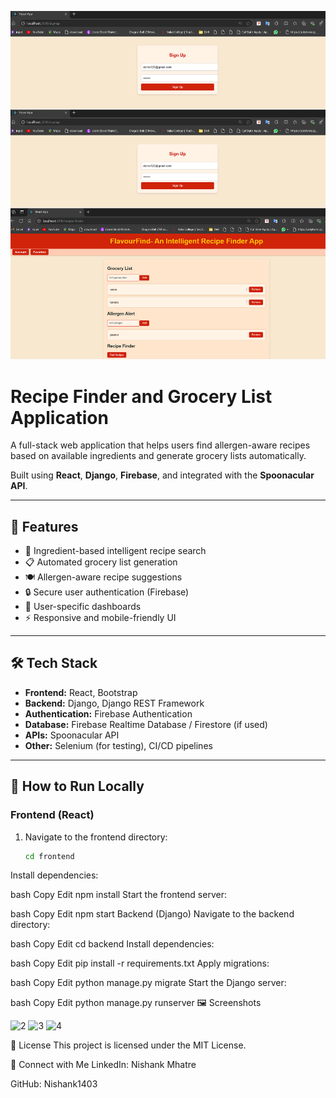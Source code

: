 ![Recipe Finder Banner](./1.png)


# Recipe Finder and Grocery List Application

A full-stack web application that helps users find allergen-aware recipes based on available ingredients and generate grocery lists automatically.

Built using **React**, **Django**, **Firebase**, and integrated with the **Spoonacular API**.

---

## 🌟 Features

- 🔎 Ingredient-based intelligent recipe search
- 📋 Automated grocery list generation
- 🍽️ Allergen-aware recipe suggestions
- 🔒 Secure user authentication (Firebase)
- 📄 User-specific dashboards
- ⚡ Responsive and mobile-friendly UI

---

## 🛠️ Tech Stack

- **Frontend:** React, Bootstrap
- **Backend:** Django, Django REST Framework
- **Authentication:** Firebase Authentication
- **Database:** Firebase Realtime Database / Firestore (if used)
- **APIs:** Spoonacular API
- **Other:** Selenium (for testing), CI/CD pipelines

---

## 🚀 How to Run Locally

### Frontend (React)

1. Navigate to the frontend directory:
   ```bash
   cd frontend
Install dependencies:

bash
Copy
Edit
npm install
Start the frontend server:

bash
Copy
Edit
npm start
Backend (Django)
Navigate to the backend directory:

bash
Copy
Edit
cd backend
Install dependencies:

bash
Copy
Edit
pip install -r requirements.txt
Apply migrations:

bash
Copy
Edit
python manage.py migrate
Start the Django server:

bash
Copy
Edit
python manage.py runserver
🖼️ Screenshots

![2](https://github.com/user-attachments/assets/88a6882c-888f-47ed-9e20-09b9084a05ca)
![3](https://github.com/user-attachments/assets/580ae711-6388-4766-a5c7-b5075e6f7700)
![4](https://github.com/user-attachments/assets/175de6d1-c7d9-45c1-bddd-b2d91ea767fb)


📜 License
This project is licensed under the MIT License.

🤝 Connect with Me
LinkedIn: Nishank Mhatre

GitHub: Nishank1403
